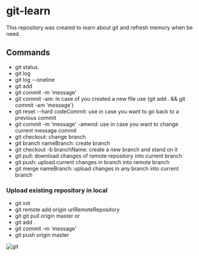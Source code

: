 # git-learn
This repository was created to learn about git and refresh memory when be need.

## Commands
- git status
- git log
- git log --oneline
- git add
- git commit -m 'message'
- git commit -am: in case of you created a new file use (git add . && git commit -am 'message')
- git reset --hard codeCommit: use in case you want to go back to a previous commit 
- git commit -m 'message' -amend: use in case you want to change current message commit
- git checkout: change branch
- git branch nameBranch: create branch
- git checkout -b branchName: create a new branch and stand on it
- git pull: download changes of remote repository into current branch
- git push: upload current changes in branch into remote branch
- git merge nameBranch: upload changes in any branch into current branch

### Upload existing repository in local

- git init
- git remote add origin urlRemoteRepository
- git git pull origin master or
- git add .
- git commit -m 'message'
- git push origin master

![git](https://img.devrant.com/devrant/rant/r_1840117_3JUPn.jpg)
